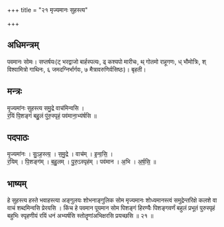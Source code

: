 +++
title = "२१ मृज्यमानः सुहस्त्य"

+++
## अधिमन्त्रम्
पवमानः सोमः। सप्तर्षयः(ट् भरद्वाजो बार्हस्पत्यः, ढ् कश्यपो मारीचः, थ् गोतमो राहूगणः, ध् भौमोत्रिः, श् विश्वामित्रो गाथिनः, ६ जमदग्निर्भार्गवः, ७ मैत्रावरुणिर्वसिष्ठः)। बृहती।

## मन्त्रः
मृ॒ज्यमा॑नः सुहस्त्य समु॒द्रे वाच॑मिन्वसि ।  
र॒यिं पि॒शङ्गं॑ बहु॒लं पु॑रु॒स्पृहं॒ पव॑माना॒भ्य॑र्षसि ॥

## पदपाठः
मृ॒ज्यमा॑नः । सु॒ऽह॒स्त्य॒ । स॒मु॒द्रे । वाच॑म् । इ॒न्व॒सि॒ ।  
र॒यिम् । पि॒शङ्ग॑म् । ब॒हु॒लम् । पु॒रु॒ऽस्पृह॑म् । पव॑मान । अ॒भि । अ॒र्ष॒सि॒ ॥

## भाष्यम्
हे सुहस्त्य हस्ते भवाहस्त्या अङ्गुलयः शोभनाङ्गुलिक सोम मृज्यमानः शोध्यमानस्त्वं समुद्रेन्तरिक्षे कलशे वा वाचं शब्दमिन्वसि प्रेरयसि । किंच हे पवमान पूयमान सोम पिशङ्गं हिरण्यैः पिशङ्गवर्णं बहुलं प्रभूतं पुरुस्पृहं बहुभिः स्पृहणीयं रयिं धनं अभ्यर्षसि स्तोतॄणांअभिक्षरसि प्रयच्छसि ॥ २१ ॥